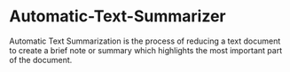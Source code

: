 # Automatic-Text-Summarizer
Automatic Text Summarization is the process of reducing a text document to create a brief note or summary which highlights the most important part of the document.
